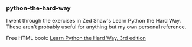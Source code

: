 ### python-the-hard-way

I went through the exercises in Zed Shaw's Learn Python the Hard Way. These aren't probably useful for anything but my own personal reference. 

Free HTML book: <a href="http://learnpythonthehardway.org/book/">Learn Python the Hard Way, 3rd edition</a>

